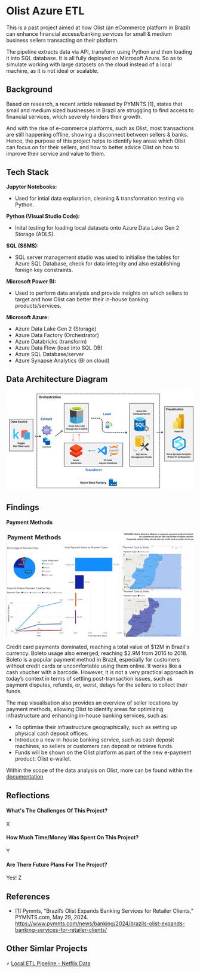 
# Olist Azure ETL

This is a past project aimed at how Olist (an eCommerce platform in Brazil) can enhance financial access/banking services for small & medium business sellers transacting on their platform.

The pipeline extracts data via API, transform using Python and then loading it into SQL database. It is all fully deployed on Microsoft Azure. So as to simulate working with large datasets on the cloud instead of a local machine, as it is not ideal or scalable.



## Background

Based on research, a recent article released by PYMNTS [1], states that small and medium sized businesses in Brazil are struggling to find access to financial services, which severely hinders their growth. 

And with the rise of e-commerce platforms, such as Olist, most transactions are still happening offline, showing a disconnect between sellers & banks. Hence, the purpose of this project helps to identify key areas which Olist can focus on for their sellers, and how to better advice Olist on how to improve their service and value to them.
## Tech Stack

**Jupyter Notebooks:** 

- Used for intial data exploration, cleaning & transformation testing via Python.

**Python (Visual Studio Code):**

- Inital testing for loading local datasets onto Azure Data Lake Gen 2 Storage (ADLS). 

**SQL (SSMS):**

- SQL server management studio was used to initialise the tables for Azure SQL Database, check for data integrity and also establishing foreign key constraints.

**Microsoft Power BI:**

- Used to perform data analysis and provide insights on which sellers to target and how Olist can better their in-house banking products/services.

**Microsoft Azure:**

- Azure Data Lake Gen 2 (Storage)
- Azure Data Factory (Orchestrator)
- Azure Databricks (transform)
- Azure Data Flow (load into SQL DB)
- Azure SQL Database/server
- Azure Synapse Analytics (BI on cloud)

## Data Architecture Diagram

![DAD-OLIST](https://raw.githubusercontent.com/splatpugs/olist-etl/refs/heads/main/Diagrams/Olist_DataArchitectureDiagram.png)


## Findings

#### Payment Methods

![PM-IMG](https://raw.githubusercontent.com/splatpugs/olist-etl/refs/heads/main/Diagrams/paymentmethods.jpg)

Credit card payments dominated, reaching a total value of $12M in Brazil's currency. Boleto usage also emerged, reaching $2.9M from 2016 to 2018. Boleto is a popular payment method in Brazil, especially for customers without credit cards or uncomfortable using them online. It works like a cash voucher with a barcode. However, it is not a very practical approach in today’s context in terms of settling post-transaction issues, such as payment disputes, refunds, or, worst, delays for the sellers to collect their funds.

The map visualisation also provides an overview of seller locations by payment methods, allowing Olist to identify areas for optimizing infrastructure and enhancing in-house banking services, such as:

- To optimise their infrastructure geographically, such as setting up physical cash deposit offices.
- Introduce a new in-house banking service, such as cash deposit machines, so sellers or customers can deposit or retrieve funds.
- Funds will be shown on the Olist platform as part of the new e-payment product: Olist e-wallet. 

Within the scope of the data analysis on Olist, more can be found within the [documentation](https://github.com/splatpugs/olist-etl/blob/main/Olist_Documentation.pdf)


## Reflections

#### What's The Challenges Of This Project?

X

#### How Much Time/Money Was Spent On This Project?

Y

#### Are There Future Plans For The Project?

Yes! Z


## References

- [1] Pymnts, “Brazil’s Olist Expands Banking Services for Retailer Clients,” PYMNTS.com, May 29, 2024. https://www.pymnts.com/news/banking/2024/brazils-olist-expands-banking-services-for-retailer-clients/


## Other Simlar Projects

⚡️ [Local ETL Pipeline - Netflix Data](https://github.com/splatpugs/jde-interim)
